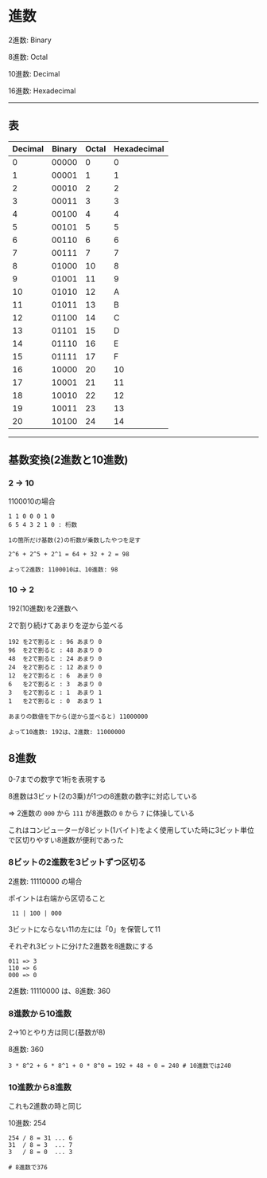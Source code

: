 # 進数

2進数:  Binary 

8進数:  Octal

10進数: Decimal

16進数: Hexadecimal

---

## 表

| Decimal | Binary  | Octal | Hexadecimal |
|---------|---------|-------|-------------|
|   0     | 00000   |   0   |      0      |
|   1     | 00001   |   1   |      1      |
|   2     | 00010   |   2   |      2      |
|   3     | 00011   |   3   |      3      |
|   4     | 00100   |   4   |      4      |
|   5     | 00101   |   5   |      5      |
|   6     | 00110   |   6   |      6      |
|   7     | 00111   |   7   |      7      |
|   8     | 01000   |  10   |      8      |
|   9     | 01001   |  11   |      9      |
|  10     | 01010   |  12   |      A      |
|  11     | 01011   |  13   |      B      |
|  12     | 01100   |  14   |      C      |
|  13     | 01101   |  15   |      D      |
|  14     | 01110   |  16   |      E      |
|  15     | 01111   |  17   |      F      |
|  16     | 10000   |  20   |     10      |
|  17     | 10001   |  21   |     11      |
|  18     | 10010   |  22   |     12      |
|  19     | 10011   |  23   |     13      |
|  20     | 10100   |  24   |     14      |

---

## 基数変換(2進数と10進数)

### 2 → 10

1100010の場合

```
1 1 0 0 0 1 0
6 5 4 3 2 1 0 : 桁数

1の箇所だけ基数(2)の桁数が乗数したやつを足す

2^6 + 2^5 + 2^1 = 64 + 32 + 2 = 98

よって2進数: 1100010は、10進数: 98
```

### 10 → 2

192(10進数)を2進数へ


2で割り続けてあまりを逆から並べる
```
192 を2で割ると : 96 あまり 0
96  を2で割ると : 48 あまり 0
48  を2で割ると : 24 あまり 0
24  を2で割ると : 12 あまり 0
12  を2で割ると : 6  あまり 0
6   を2で割ると : 3  あまり 0
3   を2で割ると : 1  あまり 1
1   を2で割ると : 0  あまり 1

あまりの数値を下から(逆から並べると) 11000000

よって10進数: 192は、2進数: 11000000
```

## 8進数

0-7までの数字で1桁を表現する

8進数は3ビット(2の3乗)が1つの8進数の数字に対応している

=> 2進数の `000` から `111` が8進数の `0` から `7` に体操している

これはコンピューターが8ビット(1バイト)をよく使用していた時に3ビット単位で区切りやすい8進数が便利であった

### 8ビットの2進数を3ビットずつ区切る

2進数: 11110000 の場合

ポイントは右端から区切ること

```
 11 | 100 | 000
```

3ビットにならない11の左には「0」を保管して11

それぞれ3ビットに分けた2進数を8進数にする

```
011 => 3
110 => 6
000 => 0
```

2進数: 11110000 は、8進数: 360

### 8進数から10進数

2→10とやり方は同じ(基数が8)

8進数: 360

```
3 * 8^2 + 6 * 8^1 + 0 * 8^0 = 192 + 48 + 0 = 240 # 10進数では240
```

### 10進数から8進数

これも2進数の時と同じ

10進数: 254
```
254 / 8 = 31 ... 6
31  / 8 = 3  ... 7
3   / 8 = 0  ... 3

# 8進数で376
```


